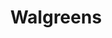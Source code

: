 ---
title: "Walgreens"
url: /north-richland-hills/walgreens-north-tarrant-parkway/
shop: Drogerie
---